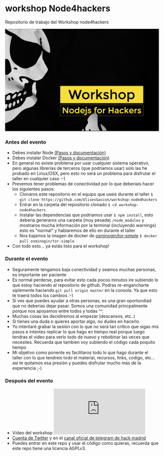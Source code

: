 # workshop Node4hackers

Repositorio de trabajo del Workshop node4hackers

![portada](images/portada.png)

### Antes del evento

- Debes instalar Node [(Pasos y documentación)](https://nodejs.org/es/download/)
- Debes instalar Docker [(Pasos y documentación)](https://docs.docker.com/install/)
- En general no existe problema por usar cualquier sistema operativo, pero algunas librerías de terceros (que podríamos usar) solo las he probado en Linux/OSX, pero esto no será un problema para disfrutar el taller en cualquier caso :-)
- Prevemos tener problemas de conectividad por lo que deberiais hacer los siguientes pasos:
  - Clonaros este repositorio en el equipo que useis durante el taller `$ git clone https://github.com/UlisesGascon/workshop-node4hackers`
  - Entrar en la carpeta del repositorio clonado `$ cd workshop-node4hackers`
  - Instalar las dependencias que podriamos usar `$ npm install`, esto deberia generaros una carpeta (muy pesada) `/node_modules` y mostraros mucha información por la terminal (incluyendo warnings) esto es "normal" y hablaremos de ello en durante el taller
  - Nos bajamos la imagen de docker de [osminogin/tor-simple](https://hub.docker.com/r/osminogin/tor-simple/) `$ docker pull osminogin/tor-simple`
- Con todo esto... ya estás listo para el workshop!

### Durante el evento

- Seguramente tengamos baja conectividad y seamos muchas personas, es importante ser paciente
- Es normal perderse, para evitar esto cada pocos minutos ire subiendo lo que estoy haciendo al repositorio de github. Podras re-engancharte siplemente haciendo `git pull origin master` en la consola. Ya que esto te traerá todos los cambios :-)
- Si ves que puedes ayudar a otras personas, es una gran oportundiad que no deberias dejar pasar. Somos una comunidad princpalmente porque nos apoyamos entre todos y todas ^^.
- Muchas cosas las decidiremos al empezar (descansos, etc..)
- Si tienes una duda o quieres aportar algo, no dudes en hacerlo.
- Yo intentaré grabar la sesión con lo que no será tan critico que sigas mis pasos e intentes replicar lo que hago en tiempo real porque luego tendras el video para verlo todo de nuevo y rebobinar las veces que necesites. Recuerda que tambien voy subiendo el código cada poquito tiempo
- Mi objetivo como ponente es facilitaros todo lo que hago durante el taller con lo que tendreis todo el material, recursos, links, codigo, etc... asi te quitamos esa presión y puedes disfrutar mucho más de la experiencia ;-)

### Después del evento

- Vídeo del workshop
  <iframe src="https://www.youtube.com/embed/Lk0-14Xwjo0" frameborder="0" allow="accelerometer; autoplay; encrypted-media; gyroscope; picture-in-picture" allowfullscreen>
  </iframe>
- [Cuenta de Twitter](https://twitter.com/kom_256) y en el [canal oficial de telegram de hack madrid](https://t.me/hackmadrid)
- Puedes entrar en este repo y usar el código como quieras, recuerda que este repo tiene una licencia AGPLv3.
